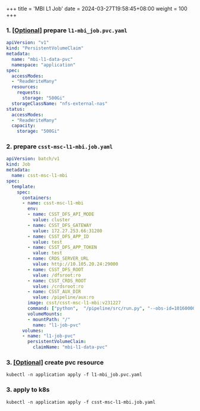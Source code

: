 +++
title = 'MBI L1 Job'
date = 2024-03-27T19:58:45+08:00
weight = 100
+++


### 1. [[Optional]]() prepare `l1-mbi_job.pvc.yaml`
```yaml
apiVersion: "v1"
kind: "PersistentVolumeClaim"
metadata:
  name: "mbi-l1-data-pvc"
  namespace: "application"
spec:
  accessModes:
  - "ReadWriteMany"
  resources:
    requests:
      storage: "500Gi"
  storageClassName: "nfs-external-nas"
status:
  accessModes:
  - "ReadWriteMany"
  capacity:
    storage: "500Gi"
```

### 2. prepare `csst-msc-l1-mbi.job.yaml`
```yaml
apiVersion: batch/v1
kind: Job
metadata:
  name: csst-msc-l1-mbi
spec:
  template:
    spec:
      containers:
      - name: csst-msc-l1-mbi
        env:
        - name: CSST_DFS_API_MODE
          value: cluster
        - name: CSST_DFS_GATEWAY
          value: 172.27.253.66:31280
        - name: CSST_DFS_APP_ID
          value: test
        - name: CSST_DFS_APP_TOKEN
          value: test
        - name: CRDS_SERVER_URL
          value: http://10.105.20.24:29000
        - name: CSST_DFS_ROOT
          value: /dfsroot:ro
        - name: CSST_CRDS_ROOT
          value: /crdsroot:ro
        - name: CSST_AUX_DIR
          value: /pipeline/aux:ro
        image: csst/csst-msc-l1-mbi:v231227
        command: ["python",  "/pipeline/src/run.py", "--obs-id=10160000001", "--device=cpu", "--n-jobs=18", "--n-jobs-gpu=9", "--clean-l0", "--clean-l1"]
        volumeMounts:
        - mountPath: "/"
          name: "l1-job-pvc"
      volumes:
      - name: "l1-job-pvc"
        persistentVolumeClaim:
          claimName: "mbi-l1-data-pvc"
```

### 3. [[Optional]]() create pvc resource
```shell
kubectl -n application apply -f l1-mbi_job.pvc.yaml
```

### 3. apply to k8s
```shell
kubectl -n application apply -f csst-msc-l1-mbi.job.yaml
```